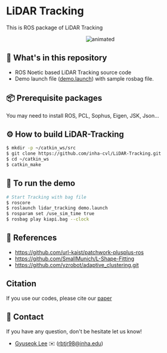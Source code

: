 # LiDAR Tracking

This is ROS package of LiDAR Tracking

<p align="center"><img src=pictures/demo.gif alt="animated" /></p>


## :open_file_folder: What's in this repository

* ROS Noetic based LiDAR Tracking source code
* Demo launch file ([demo.launch][launchlink]) with sample rosbag file.

[launchlink]: https://github.com/inha-cvl/LiDAR-Tracking/tree/main/launch

## :package: Prerequisite packages
You may need to install ROS, PCL, Sophus, Eigen, JSK, Json...

## :gear: How to build LiDAR-Tracking

```bash
$ mkdir -p ~/catkin_ws/src
$ git clone https://github.com/inha-cvl/LiDAR-Tracking.git
$ cd ~/catkin_ws
$ catkin_make
```

## :runner: To run the demo

```bash
# Start Tracking with bag file
$ roscore
$ roslaunch lidar_tracking demo.launch
$ rosparam set /use_sim_time true
$ rosbag play kiapi.bag --clock
```

## :pushpin: References
- https://github.com/url-kaist/patchwork-plusplus-ros
- https://github.com/SmallMunich/L-Shape-Fitting
- https://github.com/yzrobot/adaptive_clustering.git

## Citation
If you use our codes, please cite our [paper]


[paper]: --


## :postbox: Contact
If you have any question, don't be hesitate let us know!

* [Gyuseok Lee][link] :envelope: (rbtjr98@inha.edu)

[link]: https://github.com/Lee-Gyu-Seok


